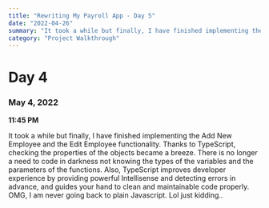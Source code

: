 ```yaml
---
title: "Rewriting My Payroll App - Day 5"
date: "2022-04-26"
summary: "It took a while but finally, I have finished implementing the Add New Employee and the Edit Employee functionality. Thanks to TypeScript, checking the properties of the objects became a breeze. There is no longer a need to code in darkness not knowing the types of the variables and the parameters of the functions. Also, TypeScript improves developer experience by providing powerful Intellisense and detecting errors in advance, and guides your hand to clean and maintainable code properly. OMG, I am never going back to plain Javascript. Lol just kidding."
category: "Project Walkthrough"
---
```


# Day 4

### May 4, 2022

**11:45 PM**

It took a while but finally, I have finished implementing the Add New Employee and the Edit Employee functionality. Thanks to TypeScript, checking the properties of the objects became a breeze. There is no longer a need to code in darkness not knowing the types of the variables and the parameters of the functions. Also, TypeScript improves developer experience by providing powerful Intellisense and detecting errors in advance, and guides your hand to clean and maintainable code properly. OMG, I am never going back to plain Javascript. Lol just kidding..